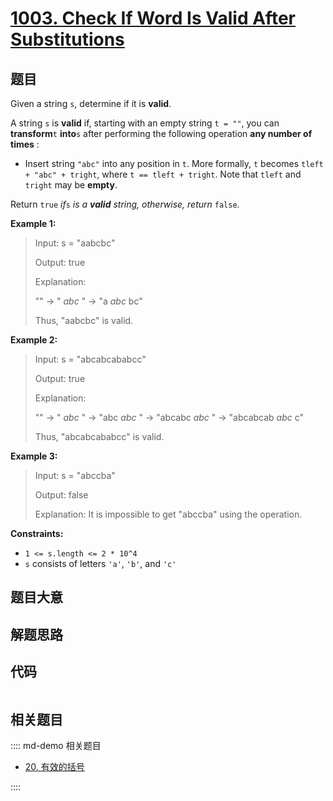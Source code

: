 # [1003. Check If Word Is Valid After Substitutions](https://leetcode.com/problems/check-if-word-is-valid-after-substitutions/)

## 题目

Given a string `s`, determine if it is **valid**.

A string `s` is **valid** if, starting with an empty string `t = ""`, you can
**transform**`t` **into**`s` after performing the following operation **any
number of times** :

- Insert string `"abc"` into any position in `t`. More formally, `t` becomes `tleft + "abc" + tright`, where `t == tleft + tright`. Note that `tleft` and `tright` may be **empty**.

Return `true` _if_`s` _is a **valid** string, otherwise, return_ `false`.

**Example 1:**

> Input: s = "aabcbc"
>
> Output: true
>
> Explanation:
>
> "" -> " _abc_ " -> "a _abc_ bc"
>
> Thus, "aabcbc" is valid.

**Example 2:**

> Input: s = "abcabcababcc"
>
> Output: true
>
> Explanation:
>
> "" -> " _abc_ " -> "abc _abc_ " -> "abcabc _abc_ " -> "abcabcab _abc_ c"
>
> Thus, "abcabcababcc" is valid.

**Example 3:**

> Input: s = "abccba"
>
> Output: false
>
> Explanation: It is impossible to get "abccba" using the operation.

**Constraints:**

- `1 <= s.length <= 2 * 10^4`
- `s` consists of letters `'a'`, `'b'`, and `'c'`

## 题目大意

## 解题思路

## 代码

```javascript

```

## 相关题目

:::: md-demo 相关题目

- [20. 有效的括号](./0020.md)

::::
